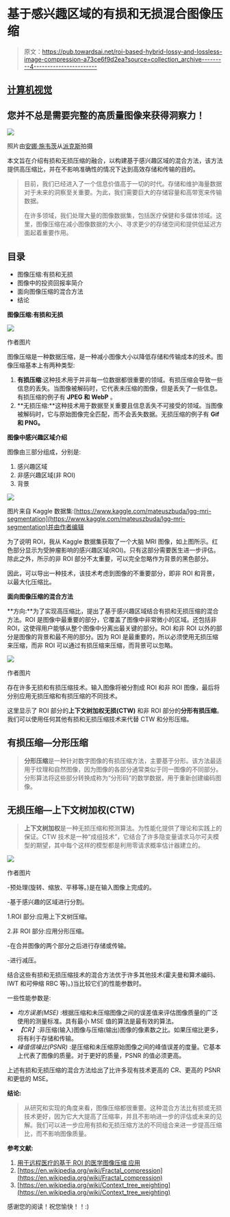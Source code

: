 # 基于感兴趣区域的有损和无损混合图像压缩

> 原文：<https://pub.towardsai.net/roi-based-hybrid-lossy-and-lossless-image-compression-a73ce6f9d2ea?source=collection_archive---------4----------------------->

## [计算机视觉](https://towardsai.net/p/category/computer-vision)

## 您并不总是需要完整的高质量图像来获得洞察力！

![](img/e1c43aabbce619b8591b55565c89b7ae.png)

照片由[安娜·施韦茨](https://www.pexels.com/@shvetsa?utm_content=attributionCopyText&utm_medium=referral&utm_source=pexels)从[派克斯](https://www.pexels.com/photo/person-holding-white-and-black-wall-decor-4226139/?utm_content=attributionCopyText&utm_medium=referral&utm_source=pexels)拍摄

本文旨在介绍有损和无损压缩的融合，以构建基于感兴趣区域的混合方法，该方法提供高压缩比，并在不影响准确性的情况下达到高效存储和传输的目的。

> 目前，我们已经进入了一个信息价值高于一切的时代。存储和维护海量数据对于未来的洞察至关重要。为此，我们需要巨大的存储容量和高带宽来传输数据。
> 
> 在许多领域，我们处理大量的图像数据集，包括医疗保健和多媒体领域。这里，图像压缩在减小图像数据的大小、寻求更少的存储空间和提供低延迟方面起着重要作用。

## 目录

*   图像压缩:有损和无损
*   图像中的投资回报率简介
*   面向图像压缩的混合方法
*   结论

**图像压缩:有损和无损**

![](img/41c582eab11172177da4086fe4cfea71.png)

作者图片

图像压缩是一种数据压缩，是一种减小图像大小以降低存储和传输成本的技术。图像压缩基本上有两种类型:

1.  **有损压缩**:这种技术用于并非每一位数据都很重要的领域。有损压缩会导致一些信息的丢失。当图像被解码时，它代表未压缩的图像，但是丢失了一些信息。有损压缩的例子有 **JPEG 和 WebP** 。
2.  **无损压缩:**这种技术用于数据至关重要且信息丢失不可接受的领域。当图像被解码时，它与原始图像完全匹配，而不会丢失数据。无损压缩的例子有 **Gif 和 PNG。**

**图像中感兴趣区域介绍**

图像由三部分组成，分别是:

1.  感兴趣区域
2.  非感兴趣区域(非 ROI)
3.  背景

![](img/527251af2918f7f117c63fc90e34852c.png)

图片来自 Kaggle 数据集:[https://www.kaggle.com/mateuszbuda/lgg-mri-segmentation](https://www.kaggle.com/mateuszbuda/lgg-mri-segmentation)并由作者编辑

为了说明 ROI，我从 Kaggle 数据集获取了一个大脑 MRI 图像，如上图所示。红色部分显示为受肿瘤影响的感兴趣区域(ROI)。只有这部分需要医生进一步评估。除此之外，所示的非 ROI 部分不太重要，可以完全忽略作为背景的黑色部分。

因此，可以导出一种技术，该技术考虑到图像的不重要部分，即非 ROI 和背景，以最大化压缩比。

**面向图像压缩的混合方法**

**方向:**为了实现高压缩比，提出了基于感兴趣区域结合有损和无损压缩的混合方法。ROI 是图像中最重要的部分，它覆盖了图像中非常微小的区域。还包括非 ROI，这使得用户能够从整个图像中分离出最关键的部分。ROI 和非 ROI 以外的部分是图像的背景和最不用的部分。因为 ROI 是最重要的，所以必须使用无损压缩来压缩，而非 ROI 可以通过有损压缩来压缩，而背景可以忽略。

![](img/980e8a06b60afb19b7a107f2302a7ee7.png)

作者图片

存在许多无损和有损压缩技术。输入图像将被分割成 ROI 和非 ROI 图像，最后将分别应用无损压缩和有损压缩的不同技术。

这里显示了 ROI 部分的**上下文树加权无损(CTW)** 和非 ROI 部分的**分形有损压缩**。我们可以使用任何其他有损和无损压缩技术来代替 CTW 和分形压缩。

## 有损压缩—分形压缩

> **分形压缩**是一种针对数字图像的有损压缩方法，主要基于分形。该方法最适用于纹理和自然图像，因为图像的各部分通常类似于同一图像的不同部分。分形算法将这些部分转换成称为“分形码”的数学数据，用于重新创建编码图像。

## 无损压缩—上下文树加权(CTW)

> **上下文树加权**是一种无损压缩和预测算法。为性能化提供了理论和实践上的保证。CTW 技术是一种“成组技术”，它结合了许多隐变量请求马尔可夫模型的期望，其中每个这样的模型都是利用零请求概率估计器建立的。

![](img/61df7d6450588bd44f7cf4ad18dd2af7.png)

作者图片

-预处理(旋转、缩放、平移等。)是在输入图像上完成的。

-基于感兴趣的区域进行分割。

1.ROI 部分:应用上下文树压缩。

2.非 ROI 部分:应用分形压缩。

-在合并图像的两个部分之后进行存储或传输。

-进行减压。

结合这些有损和无损压缩技术的混合方法优于许多其他技术(霍夫曼和算术编码、IWT 和可伸缩 RBC 等)。)当比较它们的性能参数时。

一些性能参数是:

*   *均方误差(MSE)* :根据压缩和未压缩图像之间的误差值来评估图像质量的广泛使用的测量标准。具有最小 MSE 值的算法是最有效的算法。
*   *【CR】*:非压缩(输入)图像与压缩(输出)图像的像素数之比。如果压缩比更多，将有利于存储和传输。
*   *峰值信噪比(PSNR)* :是压缩和未压缩原始图像之间的峰值误差的度量。它基本上代表了图像的质量。对于更好的质量，PSNR 的值必须更高。

上述有损和无损压缩的混合方法给出了比许多现有技术更高的 CR、更高的 PSNR 和更低的 MSE。

**结论:**

> 从研究和实现的角度来看，图像压缩都很重要。这种混合方法比有损或无损技术更好，因为它大大提高了压缩率，并且不影响进一步的评估或未来的见解。我们可以进一步应用有损和无损压缩方法的不同组合来进一步提高压缩比，而不影响图像质量。

**参考文献:**

1.  [用于远程医疗的基于 ROI 的医学图像压缩
    应用](https://www.sciencedirect.com/science/article/pii/S1877050915032019)
2.  [https://en.wikipedia.org/wiki/Fractal_compression](https://en.wikipedia.org/wiki/Fractal_compression)
3.  [https://en.wikipedia.org/wiki/Context_tree_weighting](https://en.wikipedia.org/wiki/Context_tree_weighting)

感谢您的阅读！祝您愉快！！:)